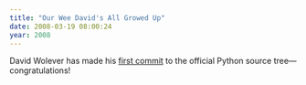 ```yaml
---
title: "Our Wee David's All Growed Up"
date: 2008-03-19 08:00:24
year: 2008
---
```

David Wolever has made his <a href="http://svn.python.org/view?rev=61466&amp;view=rev">first commit</a> to the official Python source tree—congratulations!
